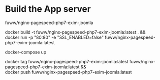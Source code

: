 # Build the App server

fuww/nginx-pagespeed-php7-exim-joomla

docker build -t fuww/nginx-pagespeed-php7-exim-joomla:latest . && \
docker run -p "80:80" -e "SSL_ENABLED=false" fuww/nginx-pagespeed-php7-exim-joomla:latest

docker-compose up

docker tag fuww/nginx-pagespeed-php7-exim-joomla:latest fuww/nginx-pagespeed-php7-exim-joomla:latest && \
docker push fuww/nginx-pagespeed-php7-exim-joomla:latest